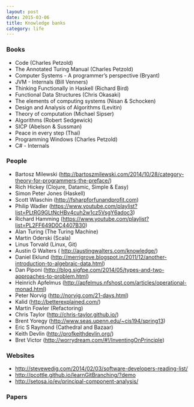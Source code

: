 ```yaml
---
layout: post
date: 2015-03-06
title: Knowledge banks
category: life
---
```


### Books

* Code (Charles Petzold)
* The Annotated Turing Manual (Charles Petzold)
* Computer Systems - A programmer’s perspective (Bryant)
* JVM - Internals (Bill Venners)
* Thinking Functionally in Haskell (Richard Bird)
* Functional Data Structures (Chris Okasaki)
* The elements of computing systems (Nisan & Schocken)
* Design and Analysis of Algorithms (Levitin)
* Theory of computation (Michael Sipser)
* Algorithms (Robert Sedgewick)
* SICP (Abelson & Sussman)
* Peace in every step (Thai)
* Programming Windows (Charles Petzold)
* C# - Internals

### People

* Bartosz Milewski (http://bartoszmilewski.com/2014/10/28/category-theory-for-programmers-the-preface/)
* Rich Hickey (Clojure, Datamic, Simple & Easy)
* Simon Peter Jones (Haskell)
* Scott Wlaschin (http://fsharpforfunandprofit.com)
* Philip Wadler (https://www.youtube.com/playlist?list=PLtRG9GLtNcHBv4cuh2w1cz5VsgY6adoc3)
* Richard Hamming (https://www.youtube.com/playlist?list=PL2FF649D0C4407B30)
* Alan Turing (The Turing Machine)
* Martin Oderski (Scala)
* Linus Torvald (Linux, Git)
* Austin G Walters ( http://austingwalters.com/knowledge/)
* Daniel Eklund (http://merrigrove.blogspot.in/2011/12/another-introduction-to-algebraic-data.html)
* Dan Piponi (http://blog.sigfpe.com/2014/05/types-and-two-approaches-to-problem.html)
* Heinrich Apfelmus (http://apfelmus.nfshost.com/articles/operational-monad.html)
* Peter Norvig (http://norvig.com/21-days.html)
* Kalid (http://betterexplained.com/)
* Martin Fowler (Refactoring)
* Chris Taylor (http://chris-taylor.github.io/)
* Brent Yoregy (http://www.seas.upenn.edu/~cis194/spring13)
* Eric S Raymond (Cathedral and Bazaar)
* Keith Devlin (http://profkeithdevlin.org/)
* Bret Victor (http://worrydream.com/#!/InventingOnPrinciple)

### Websites
* http://stevewedig.com/2014/02/03/software-developers-reading-list/
* http://pcottle.github.io/learnGitBranching/?demo
* http://setosa.io/ev/principal-component-analysis/

### Papers
